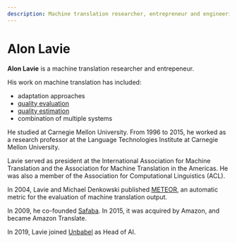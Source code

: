 ```yaml
---
description: Machine translation researcher, entrepreneur and engineering director
---
```

# Alon Lavie
**Alon Lavie** is a machine translation researcher and entrepeneur.

His work on machine translation has included:
* adaptation approaches
* [quality evaluation](/quality/quality-evaluation.md)
* [quality estimation](/quality/quality-estimation.md)
* combination of multiple systems

He studied at Carnegie Mellon University.  From 1996 to 2015, he worked as a research professor at the Language Technologies Institute at Carnegie Mellon University.

Lavie served as president at the International Association for Machine Translation and the Association for Machine
Translation in the Americas. He was also a member of the Association for Computational Linguistics (ACL).

In 2004, Lavie and Michael Denkowski published [METEOR](/metrics/meteor.md), an automatic metric
for the evaluation of machine translation output.

In 2009, he co-founded [Safaba](/business/companies.md#safaba). In 2015, it was acquired by Amazon, and became Amazon Translate.

In 2019, Lavie joined [Unbabel](/business/companies.md#unbabel) as Head of AI.
